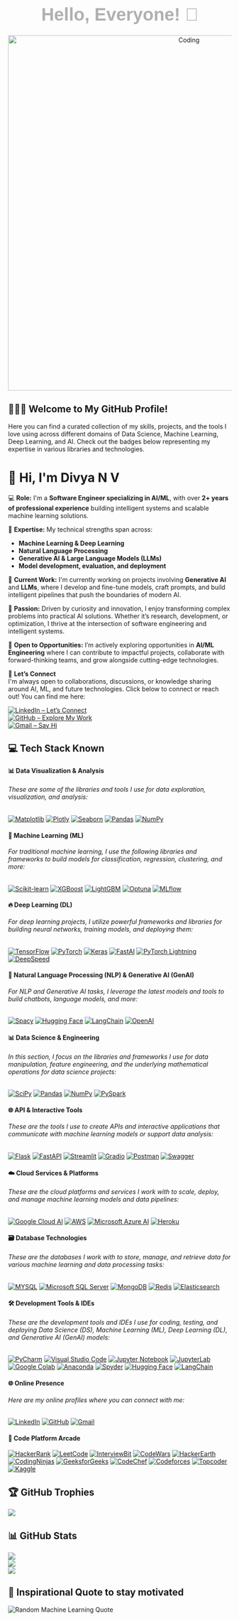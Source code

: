 <h1 align="center" style="font-family: 'Arial', sans-serif; color: B0B0B0; font-size: 40px; font-weight: bold; margin: 10px 0;">Hello, Everyone! 👋</h1>


<div id="badges" align="left">
  <img src="https://komarev.com/ghpvc/?username=your-github-divyanv&color=blueviolet" alt=""/>
 </div>


<!--
Tags used to comment out things that are not necessary
-->




<p align="center">
  <img src="https://media1.giphy.com/media/4TtTVTmBoXp8txRU0C/giphy.gif" alt="Coding" width="800" />
</p>





## 👨‍💻🚀 Welcome to My GitHub Profile!

Here you can find a curated collection of my skills, projects, and the tools I love using across different domains of Data Science, Machine Learning, Deep Learning, and AI. Check out the badges below representing my expertise in various libraries and technologies.

# 👋 Hi, I'm Divya N V

💻 **Role:**
I'm a **Software Engineer specializing in AI/ML**, with over **2+ years of professional experience** building intelligent systems and scalable machine learning solutions.

🧠 **Expertise:**
My technical strengths span across:

* **Machine Learning & Deep Learning**
* **Natural Language Processing**
* **Generative AI & Large Language Models (LLMs)**
* **Model development, evaluation, and deployment**

🚀 **Current Work:**
I'm currently working on projects involving **Generative AI** and **LLMs**, where I develop and fine-tune models, craft prompts, and build intelligent pipelines that push the boundaries of modern AI.

🎯 **Passion:**
Driven by curiosity and innovation, I enjoy transforming complex problems into practical AI solutions. Whether it’s research, development, or optimization, I thrive at the intersection of software engineering and intelligent systems.

💼 **Open to Opportunities:**
I’m actively exploring opportunities in **AI/ML Engineering** where I can contribute to impactful projects, collaborate with forward-thinking teams, and grow alongside cutting-edge technologies.

🤝 **Let’s Connect**  
I'm always open to collaborations, discussions, or knowledge sharing around AI, ML, and future technologies. Click below to connect or reach out!
You can find me here:

[![LinkedIn – Let’s Connect](https://img.shields.io/badge/LinkedIn–Let’s_Connect-0077B5?style=for-the-badge&logo=linkedin&logoColor=white)](https://www.linkedin.com/in/divyanv)  
[![GitHub – Explore My Work](https://img.shields.io/badge/GitHub–Explore_My_Work-181717?style=for-the-badge&logo=github&logoColor=white)](https://github.com/divyanv)  
[![Gmail – Say Hi](https://img.shields.io/badge/Gmail–Say_Hi-D14836?style=for-the-badge&logo=gmail&logoColor=white)](mailto:divyanvaimldev@gmail.com)


## 💻 Tech Stack Known


#### 📊 Data Visualization & Analysis
###### These are some of the libraries and tools I use for data exploration, visualization, and analysis:

[![Matplotlib](https://img.shields.io/badge/Matplotlib-013243?style=for-the-badge&logo=matplotlib&logoColor=white)](https://matplotlib.org/contents.html)
[![Plotly](https://img.shields.io/badge/Plotly-3F4F75?style=for-the-badge&logo=plotly&logoColor=white)](https://plotly.com/python/)
[![Seaborn](https://img.shields.io/badge/Seaborn-013243?style=for-the-badge&logo=seaborn&logoColor=white)](https://seaborn.pydata.org/)
[![Pandas](https://img.shields.io/badge/Pandas-150458?style=for-the-badge&logo=pandas&logoColor=white)](https://pandas.pydata.org/docs/)
[![NumPy](https://img.shields.io/badge/NumPy-2596be?style=for-the-badge&logo=numpy&logoColor=white)](https://numpy.org/doc/)

#### 🧠 Machine Learning (ML)
###### For traditional machine learning, I use the following libraries and frameworks to build models for classification, regression, clustering, and more:

[![Scikit-learn](https://img.shields.io/badge/Scikit-learn-FFA500?style=for-the-badge&logo=scikit-learn&logoColor=white&color=orange&labelColor=blue)](https://scikit-learn.org/stable/documentation.html)
[![XGBoost](https://img.shields.io/badge/XGBoost-3EBB8D?style=for-the-badge&logo=xgboost&logoColor=white)](https://xgboost.readthedocs.io/en/stable/)
[![LightGBM](https://img.shields.io/badge/LightGBM-1F77B4?style=for-the-badge&logo=lightgbm&logoColor=white)](https://lightgbm.readthedocs.io/en/latest/)
[![Optuna](https://img.shields.io/badge/Optuna-FF6F20?style=for-the-badge&logo=optuna&logoColor=white)](https://optuna.readthedocs.io/en/stable/index.html)
[![MLflow](https://img.shields.io/badge/MLflow-0072C6?style=for-the-badge&logo=mlflow&logoColor=white)](https://mlflow.org/docs/latest/index.html)


#### 🔥 Deep Learning (DL)
###### For deep learning projects, I utilize powerful frameworks and libraries for building neural networks, training models, and deploying them:
[![TensorFlow](https://img.shields.io/badge/TensorFlow-FF6F00?style=for-the-badge&logo=tensorflow&logoColor=white)](https://www.tensorflow.org/)
[![PyTorch](https://img.shields.io/badge/PyTorch-EE4C2C?style=for-the-badge&logo=pytorch&logoColor=white)](https://pytorch.org/)
[![Keras](https://img.shields.io/badge/Keras-D00000?style=for-the-badge&logo=keras&logoColor=white)](https://keras.io/)
[![FastAI](https://img.shields.io/badge/FastAI-000000?style=for-the-badge&logo=fastai&logoColor=white)](https://www.fast.ai/)
[![PyTorch Lightning](https://img.shields.io/badge/PyTorch_Lightning-FF6F00?style=for-the-badge&logo=pytorch-lightning&logoColor=white)](https://www.pytorchlightning.ai/)
[![DeepSpeed](https://img.shields.io/badge/DeepSpeed-000000?style=for-the-badge&logo=deep-speed&logoColor=white)](https://github.com/microsoft/DeepSpeed)


#### 🧬 Natural Language Processing (NLP) & Generative AI (GenAI)
###### For NLP and Generative AI tasks, I leverage the latest models and tools to build chatbots, language models, and more:


[![Spacy](https://img.shields.io/badge/Spacy-00B9F2?style=for-the-badge&logo=spacy&logoColor=white)](https://spacy.io/usage)
[![Hugging Face](https://img.shields.io/badge/Hugging%20Face-FF6F20?style=for-the-badge&logo=huggingface&logoColor=white)](https://huggingface.co/docs)
[![LangChain](https://img.shields.io/badge/LangChain-2D9B46?style=for-the-badge&logo=langchain&logoColor=white)](https://www.langchain.com/)
[![OpenAI](https://img.shields.io/badge/OpenAI-000000?style=for-the-badge&logo=openai&logoColor=white)](https://openai.com/)


#### 📊 Data Science & Engineering
###### In this section, I focus on the libraries and frameworks I use for data manipulation, feature engineering, and the underlying mathematical operations for data science projects:

[![SciPy](https://img.shields.io/badge/SciPy-374087?style=for-the-badge&logo=scipy&logoColor=white)](https://docs.scipy.org/doc/scipy/reference/)
[![Pandas](https://img.shields.io/badge/Pandas-150458?style=for-the-badge&logo=pandas&logoColor=white)](https://pandas.pydata.org/docs/)
[![NumPy](https://img.shields.io/badge/NumPy-2596be?style=for-the-badge&logo=numpy&logoColor=white)](https://numpy.org/doc/)
[![PySpark](https://img.shields.io/badge/PySpark-EF7B2C?style=for-the-badge&logo=pyspark&logoColor=white)](https://spark.apache.org/docs/latest/api/python/index.html)


#### 🌐 API & Interactive Tools
###### These are the tools I use to create APIs and interactive applications that communicate with machine learning models or support data analysis:

[![Flask](https://img.shields.io/badge/Flask-000?style=for-the-badge&logo=flask&logoColor=white)](https://flask.palletsprojects.com/en/2.2.x/)
[![FastAPI](https://img.shields.io/badge/FastAPI-009688?style=for-the-badge&logo=fastapi&logoColor=white)](https://fastapi.tiangolo.com/)
[![Streamlit](https://img.shields.io/badge/Streamlit-FF4B4B?style=for-the-badge&logo=streamlit&logoColor=white)](https://docs.streamlit.io/library/get-started)
[![Gradio](https://img.shields.io/badge/Gradio-00A9A6?style=for-the-badge&logo=gradio&logoColor=white)](https://gradio.app/)
[![Postman](https://img.shields.io/badge/Postman-FF6C37?style=for-the-badge&logo=postman&logoColor=white)](https://learning.postman.com/docs/getting-started/introduction/)
[![Swagger](https://img.shields.io/badge/Swagger-85EA2D?style=for-the-badge&logo=swagger&logoColor=black)](https://swagger.io/)

#### ☁️ Cloud Services & Platforms
###### These are the cloud platforms and services I work with to scale, deploy, and manage machine learning models and data pipelines:

[![Google Cloud AI](https://img.shields.io/badge/Google_Cloud_AI-4285F4?style=for-the-badge&logo=google-cloud&logoColor=white)](https://cloud.google.com/vertex-ai)
[![AWS](https://img.shields.io/badge/AWS-FF6F00?style=for-the-badge&logo=amazon-aws&logoColor=white)](https://aws.amazon.com/machine-learning/)
[![Microsoft Azure AI](https://img.shields.io/badge/Microsoft%20Azure%20AI-0089D6?style=for-the-badge&logo=microsoft-azure&logoColor=white)](https://azure.microsoft.com/en-us/services/machine-learning/)
[![Heroku](https://img.shields.io/badge/Heroku-430098?style=for-the-badge&logo=heroku&logoColor=white)](https://www.heroku.com/)

#### 🗃️ Database Technologies
###### These are the databases I work with to store, manage, and retrieve data for various machine learning and data processing tasks:
[![MYSQL](https://img.shields.io/badge/MYSQL-00758f?style=for-the-badge&logo=mysql&logoColor=white)](https://dev.mysql.com/doc/)
[![Microsoft SQL Server](https://img.shields.io/badge/Microsoft%20SQL%20Server-CC2927?style=for-the-badge&logo=microsoft_sql_server&logoColor=white)](https://docs.microsoft.com/en-us/sql/sql-server/)
[![MongoDB](https://img.shields.io/badge/MongoDB-47A248?style=for-the-badge&logo=mongodb&logoColor=white)](https://www.mongodb.com/docs/)
[![Redis](https://img.shields.io/badge/Redis-DC382D?style=for-the-badge&logo=redis&logoColor=white)](https://redis.io/docs/)
[![Elasticsearch](https://img.shields.io/badge/Elasticsearch-005571?style=for-the-badge&logo=elasticsearch&logoColor=white)](https://www.elastic.co/guide/en/elasticsearch/reference/current/index.html)


#### 🛠️ Development Tools & IDEs
###### These are the development tools and IDEs I use for coding, testing, and deploying Data Science (DS), Machine Learning (ML), Deep Learning (DL), and Generative AI (GenAI) models:

[![PyCharm](https://img.shields.io/badge/PyCharm-FFCA28?style=for-the-badge&logo=pycharm&logoColor=black&labelColor=white)](https://www.jetbrains.com/pycharm/documentation/)
[![Visual Studio Code](https://img.shields.io/badge/Visual%20Studio%20Code-007ACC?style=for-the-badge&logo=visual-studio-code&logoColor=white)](https://code.visualstudio.com/docs)
[![Jupyter Notebook](https://img.shields.io/badge/Jupyter%20Notebook-F37626?style=for-the-badge&logo=jupyter&logoColor=white)](https://jupyter-notebook.readthedocs.io/en/stable/)
[![JupyterLab](https://img.shields.io/badge/Jupyter%20Lab-0095D6?style=for-the-badge&logo=jupyter&logoColor=white)](https://jupyterlab.readthedocs.io/en/stable/)
[![Google Colab](https://img.shields.io/badge/Google%20Colab-4285F4?style=for-the-badge&logo=google-colab&logoColor=white)](https://colab.research.google.com/notebooks/intro.ipynb)
[![Anaconda](https://img.shields.io/badge/Anaconda-44A833?style=for-the-badge&logo=anaconda&logoColor=white)](https://www.anaconda.com/)
[![Spyder](https://img.shields.io/badge/Spyder-FF0000?style=for-the-badge&logo=spyder&logoColor=white)](https://www.spyder-ide.org/)
[![Hugging Face](https://img.shields.io/badge/Hugging%20Face-FF6F20?style=for-the-badge&logo=huggingface&logoColor=white)](https://huggingface.co/docs)
[![LangChain](https://img.shields.io/badge/LangChain-2D9B46?style=for-the-badge&logo=langchain&logoColor=white)](https://www.langchain.com/)


#### 🌐 Online Presence
###### Here are my online profiles where you can connect with me:
[![LinkedIn](https://img.shields.io/badge/LinkedIn-%230077B5.svg?logo=linkedin&logoColor=white)](https://www.linkedin.com/in/divyanv/) 
[![GitHub](https://img.shields.io/badge/GitHub-%23181717.svg?style=for-the-badge&logo=github&logoColor=white)](https://github.com/divyanv)
[![Gmail](https://img.shields.io/badge/Gmail-%23D14836.svg?style=for-the-badge&logo=gmail&logoColor=white)](mailto:divyanvaimldev@gmail.com)



#### 🧩 Code Platform Arcade
[![HackerRank](https://img.shields.io/badge/HackerRank-%23323330.svg?logo=hackerrank&logoColor=2EC866)](https://www.hackerrank.com/divyanv)
[![LeetCode](https://img.shields.io/badge/LeetCode-%23FFA116.svg?logo=leetcode&logoColor=white)](https://leetcode.com/divyanv)
[![InterviewBit](https://img.shields.io/badge/InterviewBit-%230066B2.svg?logo=interviewbit&logoColor=white)](https://www.interviewbit.com/profile/divyanv)
[![CodeWars](https://img.shields.io/badge/CodeWars-%23BD4932.svg?logo=codewars&logoColor=white)](https://www.codewars.com/users/divyanv)
[![HackerEarth](https://img.shields.io/badge/HackerEarth-00008b.svg?logo=hackerearth&logoColor=white)](https://www.hackerearth.com/@divyanv)
[![CodingNinjas](https://img.shields.io/badge/CodingNinjas-%232314354C.svg?logo=codingninjas&logoColor=23F24E1E)](https://www.naukri.com/code360/profile/divyanv)
[![GeeksforGeeks](https://img.shields.io/badge/GeeksforGeeks-%47A248.svg?logo=geeksforgeeks&logoColor=FFFFFF&style=flat)](https://auth.geeksforgeeks.org/user/divyanv)
[![CodeChef](https://img.shields.io/badge/CodeChef-%23D5B732.svg?logo=codechef&logoColor=white)](https://www.codechef.com/users/divyanv)
[![Codeforces](https://img.shields.io/badge/Codeforces-%231D8DDB.svg?logo=codeforces&logoColor=white)](https://codeforces.com/profile/divyanv)
[![Topcoder](https://img.shields.io/badge/Topcoder-%23FF4500.svg?logo=topcoder&logoColor=white)](https://www.topcoder.com/members/divyanv)
[![Kaggle](https://img.shields.io/badge/Kaggle-%2320BEFF.svg?logo=kaggle&logoColor=white)](https://www.kaggle.com/divyanv)


## 🏆 GitHub Trophies
![](https://github-profile-trophy.vercel.app/?username=divyanv&theme=darkhub&no-frame=false&no-bg=false&margin-w=4)


## 📊 GitHub Stats
![](https://github-readme-stats.vercel.app/api?username=divyanv&theme=chartreuse-dark&hide_border=false&include_all_commits=false&count_private=false)<br/>
![](https://github-readme-streak-stats.herokuapp.com/?user=divyanv&theme=chartreuse-dark&hide_border=false)<br/>
![](https://github-readme-stats.vercel.app/api/top-langs/?username=divyanv&theme=chartreuse-dark&hide_border=false&include_all_commits=false&count_private=false&layout=compact)



## 🚀 Inspirational Quote to stay motivated
![Random Machine Learning Quote](https://quotes-github-readme.vercel.app/api?type=horizontal&theme=radical&quote=AI%20is%20the%20new%20electricity.%20Just%20as%20100%20years%20ago%20electricity%20transformed%20industry%20after%20industry,%20AI%20will%20now%20do%20the%20same.&author=Andrew%20Ng)
